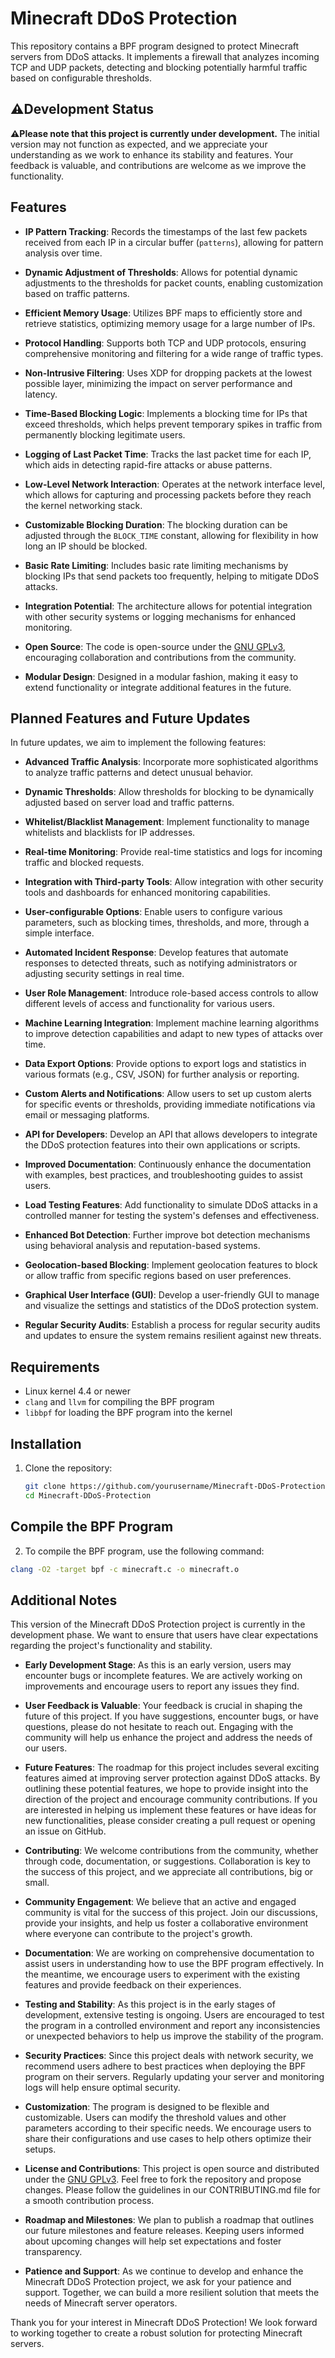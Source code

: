 # Minecraft DDoS Protection

This repository contains a BPF program designed to protect Minecraft servers from DDoS attacks. It implements a firewall that analyzes incoming TCP and UDP packets, detecting and blocking potentially harmful traffic based on configurable thresholds.

## ⚠️Development Status

**⚠️Please note that this project is currently under development.** The initial version may not function as expected, and we appreciate your understanding as we work to enhance its stability and features. Your feedback is valuable, and contributions are welcome as we improve the functionality.

## Features

- **IP Pattern Tracking**: Records the timestamps of the last few packets received from each IP in a circular buffer (`patterns`), allowing for pattern analysis over time.

- **Dynamic Adjustment of Thresholds**: Allows for potential dynamic adjustments to the thresholds for packet counts, enabling customization based on traffic patterns.

- **Efficient Memory Usage**: Utilizes BPF maps to efficiently store and retrieve statistics, optimizing memory usage for a large number of IPs.

- **Protocol Handling**: Supports both TCP and UDP protocols, ensuring comprehensive monitoring and filtering for a wide range of traffic types.

- **Non-Intrusive Filtering**: Uses XDP for dropping packets at the lowest possible layer, minimizing the impact on server performance and latency.

- **Time-Based Blocking Logic**: Implements a blocking time for IPs that exceed thresholds, which helps prevent temporary spikes in traffic from permanently blocking legitimate users.

- **Logging of Last Packet Time**: Tracks the last packet time for each IP, which aids in detecting rapid-fire attacks or abuse patterns.

- **Low-Level Network Interaction**: Operates at the network interface level, which allows for capturing and processing packets before they reach the kernel networking stack.

- **Customizable Blocking Duration**: The blocking duration can be adjusted through the `BLOCK_TIME` constant, allowing for flexibility in how long an IP should be blocked.

- **Basic Rate Limiting**: Includes basic rate limiting mechanisms by blocking IPs that send packets too frequently, helping to mitigate DDoS attacks.

- **Integration Potential**: The architecture allows for potential integration with other security systems or logging mechanisms for enhanced monitoring.

- **Open Source**: The code is open-source under the [GNU GPLv3](LICENSE), encouraging collaboration and contributions from the community.

- **Modular Design**: Designed in a modular fashion, making it easy to extend functionality or integrate additional features in the future.


## Planned Features and Future Updates

In future updates, we aim to implement the following features:

- **Advanced Traffic Analysis**: Incorporate more sophisticated algorithms to analyze traffic patterns and detect unusual behavior.

- **Dynamic Thresholds**: Allow thresholds for blocking to be dynamically adjusted based on server load and traffic patterns.

- **Whitelist/Blacklist Management**: Implement functionality to manage whitelists and blacklists for IP addresses.

- **Real-time Monitoring**: Provide real-time statistics and logs for incoming traffic and blocked requests.

- **Integration with Third-party Tools**: Allow integration with other security tools and dashboards for enhanced monitoring capabilities.

- **User-configurable Options**: Enable users to configure various parameters, such as blocking times, thresholds, and more, through a simple interface.

- **Automated Incident Response**: Develop features that automate responses to detected threats, such as notifying administrators or adjusting security settings in real time.

- **User Role Management**: Introduce role-based access controls to allow different levels of access and functionality for various users.

- **Machine Learning Integration**: Implement machine learning algorithms to improve detection capabilities and adapt to new types of attacks over time.

- **Data Export Options**: Provide options to export logs and statistics in various formats (e.g., CSV, JSON) for further analysis or reporting.

- **Custom Alerts and Notifications**: Allow users to set up custom alerts for specific events or thresholds, providing immediate notifications via email or messaging platforms.

- **API for Developers**: Develop an API that allows developers to integrate the DDoS protection features into their own applications or scripts.

- **Improved Documentation**: Continuously enhance the documentation with examples, best practices, and troubleshooting guides to assist users.

- **Load Testing Features**: Add functionality to simulate DDoS attacks in a controlled manner for testing the system's defenses and effectiveness.

- **Enhanced Bot Detection**: Further improve bot detection mechanisms using behavioral analysis and reputation-based systems.

- **Geolocation-based Blocking**: Implement geolocation features to block or allow traffic from specific regions based on user preferences.

- **Graphical User Interface (GUI)**: Develop a user-friendly GUI to manage and visualize the settings and statistics of the DDoS protection system.

- **Regular Security Audits**: Establish a process for regular security audits and updates to ensure the system remains resilient against new threats.


## Requirements

- Linux kernel 4.4 or newer
- `clang` and `llvm` for compiling the BPF program
- `libbpf` for loading the BPF program into the kernel

## Installation

1. Clone the repository:
   ```bash
   git clone https://github.com/yourusername/Minecraft-DDoS-Protection.git
   cd Minecraft-DDoS-Protection
   ```
## Compile the BPF Program

2. To compile the BPF program, use the following command:

```bash
clang -O2 -target bpf -c minecraft.c -o minecraft.o
```


## Additional Notes

This version of the Minecraft DDoS Protection project is currently in the development phase. We want to ensure that users have clear expectations regarding the project's functionality and stability. 

- **Early Development Stage**: As this is an early version, users may encounter bugs or incomplete features. We are actively working on improvements and encourage users to report any issues they find.

- **User Feedback is Valuable**: Your feedback is crucial in shaping the future of this project. If you have suggestions, encounter bugs, or have questions, please do not hesitate to reach out. Engaging with the community will help us enhance the project and address the needs of our users.

- **Future Features**: The roadmap for this project includes several exciting features aimed at improving server protection against DDoS attacks. By outlining these potential features, we hope to provide insight into the direction of the project and encourage community contributions. If you are interested in helping us implement these features or have ideas for new functionalities, please consider creating a pull request or opening an issue on GitHub.

- **Contributing**: We welcome contributions from the community, whether through code, documentation, or suggestions. Collaboration is key to the success of this project, and we appreciate all contributions, big or small.

- **Community Engagement**: We believe that an active and engaged community is vital for the success of this project. Join our discussions, provide your insights, and help us foster a collaborative environment where everyone can contribute to the project's growth.

- **Documentation**: We are working on comprehensive documentation to assist users in understanding how to use the BPF program effectively. In the meantime, we encourage users to experiment with the existing features and provide feedback on their experiences.

- **Testing and Stability**: As this project is in the early stages of development, extensive testing is ongoing. Users are encouraged to test the program in a controlled environment and report any inconsistencies or unexpected behaviors to help us improve the stability of the program.

- **Security Practices**: Since this project deals with network security, we recommend users adhere to best practices when deploying the BPF program on their servers. Regularly updating your server and monitoring logs will help ensure optimal security.

- **Customization**: The program is designed to be flexible and customizable. Users can modify the threshold values and other parameters according to their specific needs. We encourage users to share their configurations and use cases to help others optimize their setups.

- **License and Contributions**: This project is open source and distributed under the [GNU GPLv3](LICENSE). Feel free to fork the repository and propose changes. Please follow the guidelines in our CONTRIBUTING.md file for a smooth contribution process.

- **Roadmap and Milestones**: We plan to publish a roadmap that outlines our future milestones and feature releases. Keeping users informed about upcoming changes will help set expectations and foster transparency.

- **Patience and Support**: As we continue to develop and enhance the Minecraft DDoS Protection project, we ask for your patience and support. Together, we can build a more resilient solution that meets the needs of Minecraft server operators.


Thank you for your interest in Minecraft DDoS Protection! We look forward to working together to create a robust solution for protecting Minecraft servers.



  
